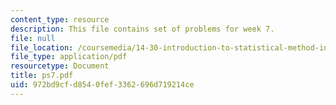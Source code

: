 ```yaml
---
content_type: resource
description: This file contains set of problems for week 7.
file: null
file_location: /coursemedia/14-30-introduction-to-statistical-method-in-economics-spring-2006/972bd9cfd8540fef3362696d719214ce_ps7.pdf
file_type: application/pdf
resourcetype: Document
title: ps7.pdf
uid: 972bd9cf-d854-0fef-3362-696d719214ce
---
```

